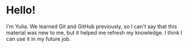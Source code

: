 # Hello!
I'm Yulia. We learned Git and GitHub previously, so I can't say that this material was new to me, but it helped me refresh my knowledge. I think I can use it in my future job.
